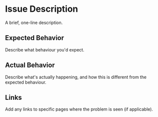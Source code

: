 # Issue Description

A brief, one-line description.

## Expected Behavior

Describe what behaviour you'd expect.

## Actual Behavior

Describe what's actually happening, and how this is different from the expected behaviour.

## Links

Add any links to specific pages where the problem is seen (if applicable).
